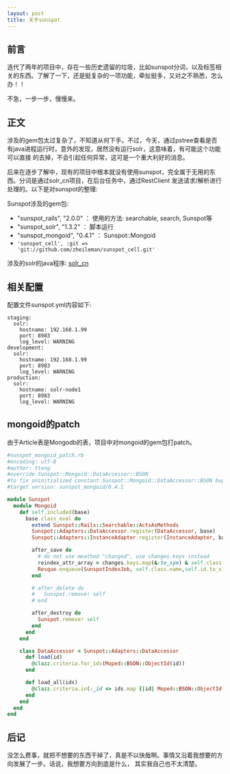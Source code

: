 ```yaml
---
layout: post
title: 关于sunspot
---
```


## 前言

迭代了两年的项目中，存在一些历史遗留的垃圾，比如sunspot分词，以及标签相关的东西。了解了一下，还是挺复杂的一项功能，牵扯挺多，又对之不熟悉，怎么办！！

不急，一步一步，慢慢来。

## 正文

涉及的gem包太过复杂了，不知道从何下手。不过，今天，通过pstree查看是否有java进程运行时，意外的发现，居然没有运行solr，这意味着，有可能这个功能可以直接
的去掉，不会引起任何异常，这可是一个重大利好的消息。

后来在逐步了解中，现有的项目中根本就没有使用sunspot，完全属于无用的东西。分词是通过solr_cn项目，在后台任务中，通过RestClient
发送请求/解析进行处理的。以下是对sunspot的整理: 

Sunspot涉及的gem包: 

* "sunspot_rails", "2.0.0" ： 使用的方法: searchable, search, Sunspot等
* "sunspot_solr", "1.3.2" ： 脚本运行
* "sunspot_mongoid", "0.4.1" ： Sunspot::Mongoid
* `'sunspot_cell', :git => 'git://github.com/zheileman/sunspot_cell.git'`

涉及的solr的java程序: [solr_cn](https://github.com/tteng/solr_cn)

## 相关配置

配置文件sunspot.yml内容如下:

```
staging:
  solr:
    hostname: 192.168.1.99
    port: 8983
    log_level: WARNING
development:
  solr:
    hostname: 192.168.1.99
    port: 8983
    log_level: WARNING
production:
  solr:
    hostname: solr-node1
    port: 8983
    log_level: WARNING
```

## mongoid的patch

由于Article表是Mongodb的表，项目中对mongoid的gem包打patch。

```ruby
#sunspot_mongoid_patch.rb
#encoding: utf-8
#author: tteng
#override Sunspot::Mongoid::DataAccessor::BSON 
#to fix uninitialized constant Sunspot::Mongoid::DataAccessor::BSON bug
#target version: sunspot_mongoid/0.4.1

module Sunspot
  module Mongoid
    def self.included(base)
      base.class_eval do
        extend Sunspot::Rails::Searchable::ActsAsMethods
        Sunspot::Adapters::DataAccessor.register(DataAccessor, base)
        Sunspot::Adapters::InstanceAdapter.register(InstanceAdapter, base)

        after_save do
          # do not use meathod "changed", use changes.keys instead
          reindex_attr_array = changes.keys.map(&:to_sym) & self.class.sunspot_options[:only_reindex_attribute_changes_of]
          Resque.enqueue(SunspotIndexJob, self.class.name,self.id.to_s) if reindex_attr_array.any?
        end

        # after_delete do
        #   Sunspot.remove! self
        # end

        after_destroy do
          Sunspot.remove! self
        end
      end
    end

    class DataAccessor < Sunspot::Adapters::DataAccessor
      def load(id)
        @clazz.criteria.for_ids(Moped::BSON::ObjectId(id))
      end

      def load_all(ids)
        @clazz.criteria.in(:_id => ids.map {|id| Moped::BSON::ObjectId(id)})
      end
    end
  end
end
```

## 后记

没怎么费事，就把不想要的东西干掉了，真是不以快哉啊。事情又沿着我想要的方向发展了一步。话说，我想要方向到底是什么，
其实我自己也不太清楚。
